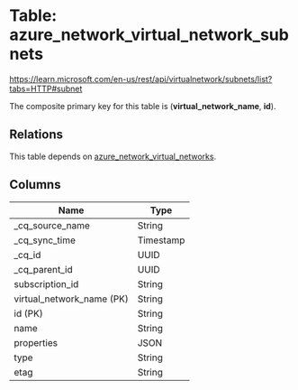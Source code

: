 # Table: azure_network_virtual_network_subnets

https://learn.microsoft.com/en-us/rest/api/virtualnetwork/subnets/list?tabs=HTTP#subnet

The composite primary key for this table is (**virtual_network_name**, **id**).

## Relations

This table depends on [azure_network_virtual_networks](azure_network_virtual_networks.md).

## Columns

| Name          | Type          |
| ------------- | ------------- |
|_cq_source_name|String|
|_cq_sync_time|Timestamp|
|_cq_id|UUID|
|_cq_parent_id|UUID|
|subscription_id|String|
|virtual_network_name (PK)|String|
|id (PK)|String|
|name|String|
|properties|JSON|
|type|String|
|etag|String|